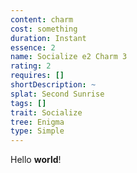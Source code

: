 ```yaml
---
content: charm
cost: something
duration: Instant
essence: 2
name: Socialize e2 Charm 3
rating: 2
requires: []
shortDescription: ~
splat: Second Sunrise
tags: []
trait: Socialize
tree: Enigma
type: Simple
---
```


Hello **world**!
